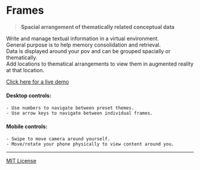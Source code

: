 # Frames

> **Spacial arrangement of thematically related conceptual data**


Write and manage textual information in a virtual environment.  
General purpose is to help memory consolidation and retrieval.  
Data is displayed around your pov and can be grouped spacially or thematically.  
Add locations to thematical arrangements to view them in augmented reality at that location.  

[Click here for a live demo](https://rawgit.com/g1eb/g1b-frames/master/)


#### Desktop controls:
```
- Use numbers to navigate between preset themes.
- Use arrow keys to navigate between individual frames.
```

#### Mobile controls:
```
- Swipe to move camera around yourself.
- Move/rotate your phone physically to view content around you.
```

----------------------------------------------------------------

[MIT License](https://opensource.org/licenses/mit-license.php)
